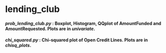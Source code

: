 # lending_club

#### *prob_lending_club.py* : Boxplot, Histogram, QQplot of AmountFunded and AmountRequested.  Plots are in *univariate*.
#### *chi_squared.py* : Chi-squared plot of Open Credit Lines.  Plots are in *chisq_plots*.

